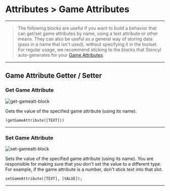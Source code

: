 # Attributes > Game Attributes

***

> The following blocks are useful if you want to build a behavior that can get/set game attributes by name, using a text attribute or other means. They can also be useful as a general way of storing data (pass in a name that isn't used), without specifying it in the toolset. For regular usage, we recommend sticking to the blocks that Stencyl auto-generates for your [Game Attributes](http://www.stencyl.com/help/view/game-attributes/).

***

## Game Attribute Getter / Setter

### <a name="get-game-att"></a> Get Game Attribute

![get-gameatt-block](http://static.stencyl.com/pedia2/block-images/5%20-%20Attributes/2%20-%20Game%20Attributes/get-game-att.png)

Gets the value of the specified game attribute (using its name).

```
(getGameAttribute([TEXT]))
```

***

### <a name="set-game-att"></a> Set Game Attribute

![set-gameatt-block](http://static.stencyl.com/pedia2/block-images/5%20-%20Attributes/2%20-%20Game%20Attributes/set-game-att.png)

Sets the value of the specified game attribute (using its name). You are responsible for making sure that you don't set the value to a different type. For example, if the game attribute is a number, don't stick text into that slot.

```
setGameAttribute([TEXT], [VALUE]);
```

***
